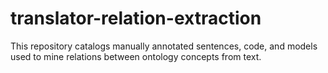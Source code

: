 # translator-relation-extraction
This repository catalogs manually annotated sentences, code, and models used to mine relations between ontology concepts from text.

